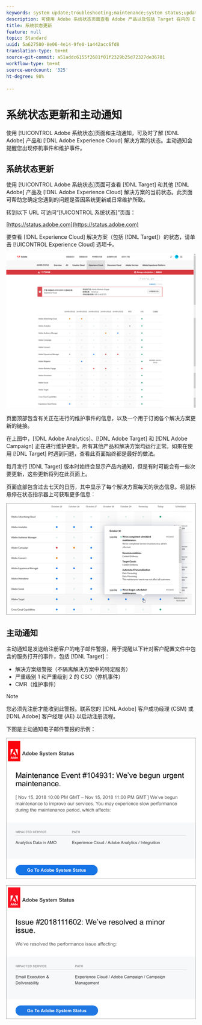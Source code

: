 ```yaml
---
keywords: system update;troubleshooting;maintenance;system status;update status
description: 可使用 Adobe 系统状态页面查看 Adobe 产品以及包括 Target 在内的 Experience Cloud 解决方案的状态。此页面可帮助您确定您遇到的问题是否因系统更新或日常维护所致。
title: 系统状态更新
feature: null
topic: Standard
uuid: 5a627580-8e06-4e14-9fe0-1a442acc6fd8
translation-type: tm+mt
source-git-commit: a51addc6155f2681f01f2329b25d72327de36701
workflow-type: tm+mt
source-wordcount: '325'
ht-degree: 98%

---
```



# 系统状态更新和主动通知

使用 [!UICONTROL Adobe 系统状态]页面和主动通知，可及时了解 [!DNL Adobe] 产品和 [!DNL Adobe Experience Cloud] 解决方案的状态。主动通知会提醒您出现停机事件和维护事件。

## 系统状态更新

使用 [!UICONTROL Adobe 系统状态]页面可查看 [!DNL Target] 和其他 [!DNL Adobe] 产品及 [!DNL Adobe Experience Cloud] 解决方案的当前状态。此页面可帮助您确定您遇到的问题是否因系统更新或日常维护所致。

转到以下 URL 可访问“[!UICONTROL 系统状态]”页面：

[https://status.adobe.com](https://status.adobe.com)

要查看 [!DNL Experience Cloud] 解决方案（包括 [!DNL Target]）的状态，请单击 [!UICONTROL Experience Cloud] 选项卡。

![](assets/system_status.png)

页面顶部包含有关正在进行的维护事件的信息，以及一个用于订阅各个解决方案更新的链接。

在上图中，[!DNL Adobe Analytics]、[!DNL Adobe Target] 和 [!DNL Adobe Campaign] 正在进行维护更新。所有其他产品和解决方案均运行正常。如果在使用 [!DNL Target] 时遇到问题，查看此页面始终都是最好的做法。

每月发行 [!DNL Target] 版本时始终会显示产品内通知，但是有时可能会有一些次要更新，这些更新将列在此页面上。

页面底部包含过去七天的日历，其中显示了每个解决方案每天的状态信息。将鼠标悬停在状态指示器上可获取更多信息：

![](assets/system_status_indicator.png)

## 主动通知

主动通知是发送给注册客户的电子邮件警报，用于提醒以下针对客户配置文件中包含的服务打开的事件，包括 [!DNL Target]：

* 解决方案级警报（不隔离解决方案中的特定服务）
* 严重级别 1 和严重级别 2 的 CSO（停机事件）
* CMR（维护事件）

>[!NOTE]
>
>您必须先注册才能收到此警报。联系您的 [!DNL Adobe] 客户成功经理 (CSM) 或 [!DNL Adobe] 客户经理 (AE) 以启动注册流程。

下图是主动通知电子邮件警报的示例：

![主动通知 1](/help/r-release-notes/assets/proactive-notification-1.png)

![主动通知 2](/help/r-release-notes/assets/proactive-notification-2.png)